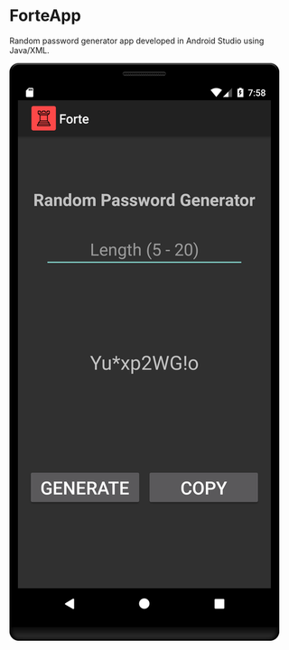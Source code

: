 # ForteApp
Random password generator app developed in Android Studio using Java/XML. 

![homePage](reportScreenshots/apphome.png)
